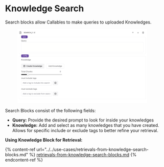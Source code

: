 # Knowledge Search

Search blocks allow Callables to make queries to uploaded Knowledges.

<figure><img src="../../../.gitbook/assets/Screenshot 2023-07-19 at 12.51.46 PM.png" alt=""><figcaption></figcaption></figure>

Search Blocks consist of the following fields:

* **Query:** Provide the desired prompt to look for inside your knowledges
* **Knowledge:** Add and select as many knowledges that you have created. Allows for specific include or exclude tags to better refine your retrieval.

**Using Knowledge Block for Retrieval:**

{% content-ref url="../../use-cases/retrievals-from-knowledge-search-blocks.md" %}
[retrievals-from-knowledge-search-blocks.md](../../use-cases/retrievals-from-knowledge-search-blocks.md)
{% endcontent-ref %}
